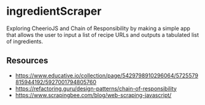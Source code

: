 # ingredientScraper
Exploring CheerioJS and Chain of Responsibility by making a simple app that allows the user to input a list of recipe URLs and outputs a tabulated list of ingredients.

## Resources

- https://www.educative.io/collection/page/5429798910296064/5725579815944192/5927001794805760
- https://refactoring.guru/design-patterns/chain-of-responsibility
- https://www.scrapingbee.com/blog/web-scraping-javascript/
